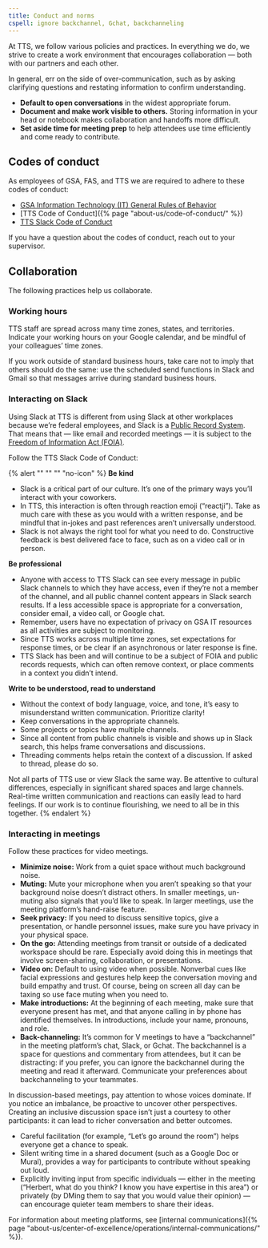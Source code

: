```yaml
---
title: Conduct and norms
cspell: ignore backchannel, Gchat, backchanneling
---
```


At TTS, we follow various policies and practices. In everything we do, we strive to create a work environment that encourages collaboration — both with our partners and each other.

In general, err on the side of over-communication, such as by asking clarifying questions and restating information to confirm understanding.

- **Default to open conversations** in the widest appropriate forum.
- **Document and make work visible to others.** Storing information in your head or notebook makes collaboration and handoffs more difficult.
- **Set aside time for meeting prep** to help attendees use time efficiently and come ready to contribute.

## Codes of conduct

As employees of GSA, FAS, and TTS we are required to adhere to these codes of conduct:

- [GSA Information Technology (IT) General Rules of Behavior](https://insite.gsa.gov/directives-library/gsa-information-technology-it-general-rules-of-behavior-4)
- [TTS Code of Conduct]({% page "about-us/code-of-conduct/" %})
- [TTS Slack Code of Conduct](#interacting-on-slack)

If you have a question about the codes of conduct, reach out to your supervisor.

## Collaboration

The following practices help us collaborate.

### Working hours

TTS staff are spread across many time zones, states, and territories. Indicate your working hours on your Google calendar, and be mindful of your colleagues’ time zones.

 If you work outside of standard business hours, take care not to imply that others should do the same: use the scheduled send functions in Slack and Gmail so that messages arrive during standard business hours.

### Interacting on Slack

Using Slack at TTS is different from using Slack at other workplaces because we’re federal employees, and Slack is a [Public Record System](https://insite.gsa.gov/employee-resources/directives-forms-and-regulations/records-and-information-management/search-gsas-record-schedules). That means that — like email and recorded meetings — it is subject to the [Freedom of Information Act (FOIA)](https://www.foia.gov/).

Follow the TTS Slack Code of Conduct:

{% alert "" "" "" "no-icon" %}
  **Be kind**

  - Slack is a critical part of our culture. It’s one of the primary ways you’ll interact with your coworkers.
  - In TTS, this interaction is often through reaction emoji (“reactji”). Take as much care with these as you would with a written response, and be mindful that in-jokes and past references aren’t universally understood.
  - Slack is not always the right tool for what you need to do. Constructive feedback is best delivered face to face, such as on a video call or in person.

  **Be professional**

  - Anyone with access to TTS Slack can see every message in public Slack channels to which they have access, even if they’re not a member of the channel, and all public channel content appears in Slack search results. If a less accessible space is appropriate for a conversation, consider email, a video call, or Google chat.
  - Remember, users have no expectation of privacy on GSA IT resources as all activities are subject to monitoring.
  - Since TTS works across multiple time zones, set expectations for response times, or be clear if an asynchronous or later response is fine.
  - TTS Slack has been and will continue to be a subject of FOIA and public records requests, which can often remove context, or place comments in a context you didn’t intend.

  **Write to be understood, read to understand**

  - Without the context of body language, voice, and tone, it’s easy to misunderstand written communication. Prioritize clarity!
  - Keep conversations in the appropriate channels.
  - Some projects or topics have multiple channels.
  - Since all content from public channels is visible and shows up in Slack search, this helps frame conversations and discussions.
  - Threading comments helps retain the context of a discussion. If asked to thread, please do so.

  Not all parts of TTS use or view Slack the same way. Be attentive to cultural differences, especially in significant shared spaces and large channels. Real-time written communication and reactions can easily lead to hard feelings. If our work is to continue flourishing, we need to all be in this together.
{% endalert %}

### Interacting in meetings

Follow these practices for video meetings.

- **Minimize noise:** Work from a quiet space without much background noise.
- **Muting:** Mute your microphone when you aren’t speaking so that your background noise doesn’t distract others. In smaller meetings, un-muting also signals that you’d like to speak. In larger meetings, use the meeting platform’s hand-raise feature.
- **Seek privacy:** If you need to discuss sensitive topics, give a presentation, or handle personnel issues, make sure you have privacy in your physical space.
- **On the go:** Attending meetings from transit or outside of a dedicated workspace should be rare. Especially avoid doing this in meetings that involve screen-sharing,  collaboration, or presentations.
- **Video on:** Default to using video when possible. Nonverbal cues like facial expressions and gestures help keep the conversation moving and build empathy and trust. Of course, being on screen all day can be taxing so use face muting when you need to.
- **Make introductions:** At the beginning of each meeting, make sure that everyone present has met, and that anyone calling in by phone has identified themselves. In introductions, include your name, pronouns, and role.
- **Back-channeling:** It’s common for V meetings to have a “backchannel” in the meeting platform’s chat, Slack, or Gchat. The backchannel is a space for questions and commentary from attendees, but it can be distracting: if you prefer, you can ignore the backchannel during the meeting and read it afterward. Communicate your preferences about backchanneling to your teammates.

In discussion-based meetings, pay attention to whose voices dominate. If you notice an imbalance, be proactive to uncover other perspectives. Creating an inclusive discussion space isn’t just a courtesy to other participants: it can lead to richer conversation and better outcomes.

- Careful facilitation (for example, “Let’s go around the room”) helps everyone get a chance to speak.
- Silent writing time in a shared document (such as a Google Doc or Mural), provides a way for participants to contribute without speaking out loud.
- Explicitly inviting input from specific individuals — either in the meeting (“Herbert, what do you think? I know you have expertise in this area”) or privately (by DMing them to say that you would value their opinion) — can encourage quieter team members to share their ideas.

For information about meeting platforms, see [internal communications]({% page "about-us/center-of-excellence/operations/internal-communications/" %}).
